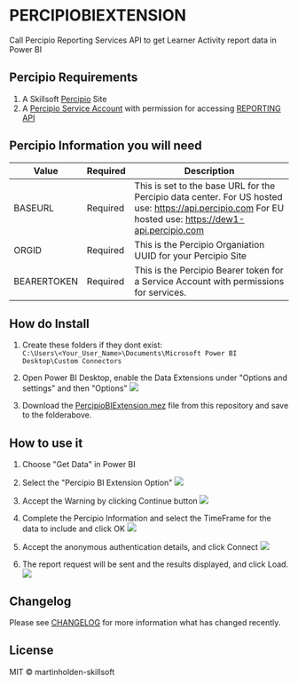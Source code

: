 # PERCIPIOBIEXTENSION
Call Percipio Reporting Services API to get Learner Activity report data in Power BI

## Percipio Requirements
1. A Skillsoft [Percipio](https://www.skillsoft.com/platform-solution/percipio/) Site
1. A [Percipio Service Account](https://documentation.skillsoft.com/en_us/pes/3_services/service_accounts/pes_service_accounts.htm) with permission for accessing [REPORTING API](https://documentation.skillsoft.com/en_us/pes/2_understanding_percipio/rest_api/pes_rest_api.htm)

## Percipio Information you will need

| Value       | Required | Description |
| --------- | -------- | ------------------- |
| BASEURL | Required | This is set to the base URL for the Percipio data center. For US hosted use: https://api.percipio.com For EU hosted use: https://dew1-api.percipio.com |
| ORGID     | Required | This is the Percipio Organiation UUID for your Percipio Site  |
| BEARERTOKEN| Required | This is the Percipio Bearer token for a Service Account with permissions for services. |

## How do Install

1. Create these folders if they dont exist:<br>
```C:\Users\<Your_User_Name>\Documents\Microsoft Power BI Desktop\Custom Connectors```

1. Open Power BI Desktop, enable the Data Extensions under "Options and settings" and then "Options"
![](img/security_settings.png)

1. Download the [PercipioBIExtension.mez](https://github.com/martinholden-skillsoft/PercipioBIExtension/raw/main/bin/Release/PercipioBIExtension.mez) file from this repository and save to the folderabove.

## How to use it

1. Choose "Get Data" in Power BI

1. Select the "Percipio BI Extension Option"
![](img/getdata.png)

1. Accept the Warning by clicking Continue button
![](img/warning.png)

1. Complete the Percipio Information and select the TimeFrame for the data to include and click OK
![](img/settings.png)

1. Accept the anonymous authentication details, and click Connect
![](img/auth.png)

1. The report request will be sent and the results displayed, and click Load.
![](img/results.png)


## Changelog

Please see [CHANGELOG](CHANGELOG.md) for more information what has changed recently.

## License

MIT © martinholden-skillsoft
